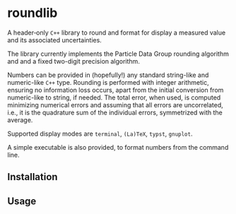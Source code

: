 # roundlib

A header‑only `C++` library to round and format for display a measured value and its associated uncertainties.

The library currently implements the Particle Data Group rounding algorithm and and a fixed two-digit precision algorithm. 

Numbers can be provided in (hopefully!) any standard string-like and numeric-like `C++` type. Rounding is performed with integer arithmetic, ensuring no information loss occurs, apart from the initial conversion from numeric-like to string, if needed. The total error, when used, is computed minimizing numerical errors and assuming that all errors are uncorrelated, i.e., it is the quadrature sum of the individual errors, symmetrized with the average.

Supported display modes are `terminal`, `(La)TeX`, `typst`, `gnuplot`.

A simple executable is also provided, to format numbers from the command line.

## Installation

## Usage
